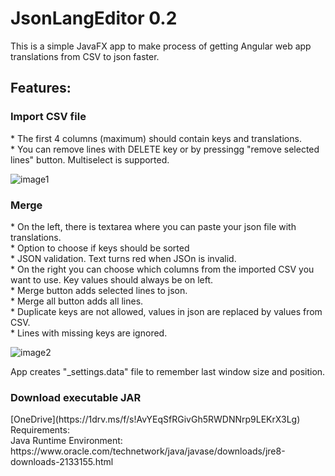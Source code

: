 <h1>JsonLangEditor 0.2</h1>

This is a simple JavaFX app to make process of getting Angular web app translations from CSV to json faster.

<h2>Features:</h2>
<h3>Import CSV file</h3>
*  The first 4 columns (maximum) should contain keys and translations. <br>
*  You can remove lines with DELETE key or by pressingg "remove selected lines" button. Multiselect is supported.<br>

![image1](https://imgur.com/PY6mBVS.png)

<h3>Merge</h3>
* On the left, there is textarea where you can paste your json file with translations.<br>
* Option to choose if keys should be sorted <br>
* JSON validation. Text turns red when JSOn is invalid.<br>
* On the right you can choose which columns from the imported CSV you want to use. Key values should always be on left.<br>
* Merge button adds selected lines to json. <br>
* Merge all button adds all lines.<br>
* Duplicate keys are not allowed, values in json are replaced by values from CSV.<br>
* Lines with missing keys are ignored.<br>

![image2](https://imgur.com/4MTcacd.png)

App creates "_settings.data" file to remember last window size and position.

<h3>Download executable JAR</h3>
[OneDrive](https://1drv.ms/f/s!AvYEqSfRGivGh5RWDNNrp9LEKrX3Lg)

<br>
Requirements:<br>
Java Runtime Environment: 
https://www.oracle.com/technetwork/java/javase/downloads/jre8-downloads-2133155.html

